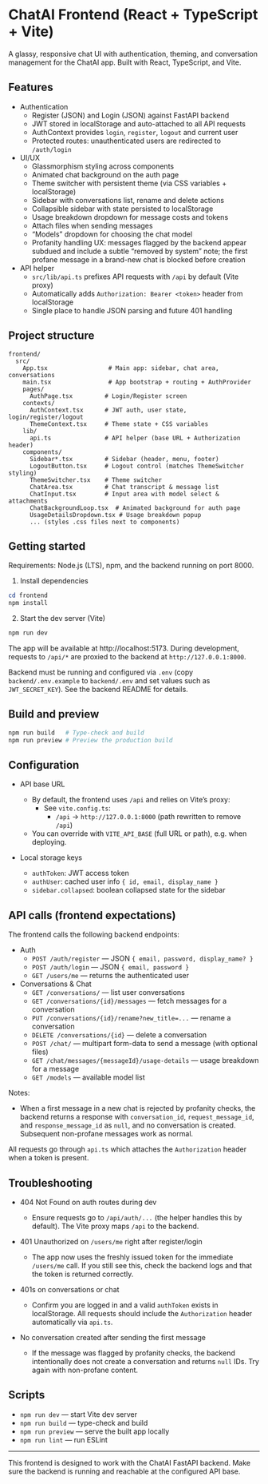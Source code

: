 # ChatAI Frontend (React + TypeScript + Vite)

A glassy, responsive chat UI with authentication, theming, and conversation management for the ChatAI app. Built with React, TypeScript, and Vite.

## Features

- Authentication
  - Register (JSON) and Login (JSON) against FastAPI backend
  - JWT stored in localStorage and auto-attached to all API requests
  - AuthContext provides `login`, `register`, `logout` and current user
  - Protected routes: unauthenticated users are redirected to `/auth/login`
- UI/UX
  - Glassmorphism styling across components
  - Animated chat background on the auth page
  - Theme switcher with persistent theme (via CSS variables + localStorage)
  - Sidebar with conversations list, rename and delete actions
  - Collapsible sidebar with state persisted to localStorage
  - Usage breakdown dropdown for message costs and tokens
  - Attach files when sending messages
  - “Models” dropdown for choosing the chat model
  - Profanity handling UX: messages flagged by the backend appear subdued and include a subtle “removed by system” note; the first profane message in a brand-new chat is blocked before creation
- API helper
  - `src/lib/api.ts` prefixes API requests with `/api` by default (Vite proxy)
  - Automatically adds `Authorization: Bearer <token>` header from localStorage
  - Single place to handle JSON parsing and future 401 handling

## Project structure

```
frontend/
  src/
    App.tsx                 # Main app: sidebar, chat area, conversations
    main.tsx                # App bootstrap + routing + AuthProvider
    pages/
      AuthPage.tsx         # Login/Register screen
    contexts/
      AuthContext.tsx      # JWT auth, user state, login/register/logout
      ThemeContext.tsx     # Theme state + CSS variables
    lib/
      api.ts               # API helper (base URL + Authorization header)
    components/
      Sidebar*.tsx         # Sidebar (header, menu, footer)
      LogoutButton.tsx     # Logout control (matches ThemeSwitcher styling)
      ThemeSwitcher.tsx    # Theme switcher
      ChatArea.tsx         # Chat transcript & message list
      ChatInput.tsx        # Input area with model select & attachments
      ChatBackgroundLoop.tsx  # Animated background for auth page
      UsageDetailsDropdown.tsx # Usage breakdown popup
      ... (styles .css files next to components)
```

## Getting started

Requirements: Node.js (LTS), npm, and the backend running on port 8000.

1) Install dependencies

```powershell
cd frontend
npm install
```

2) Start the dev server (Vite)

```powershell
npm run dev
```

The app will be available at http://localhost:5173. During development, requests to `/api/*` are proxied to the backend at `http://127.0.0.1:8000`.

Backend must be running and configured via `.env` (copy `backend/.env.example` to `backend/.env` and set values such as `JWT_SECRET_KEY`). See the backend README for details.

## Build and preview

```powershell
npm run build   # Type-check and build
npm run preview # Preview the production build
```

## Configuration

- API base URL
  - By default, the frontend uses `/api` and relies on Vite’s proxy:
    - See `vite.config.ts`:
      - `/api` → `http://127.0.0.1:8000` (path rewritten to remove `/api`)
  - You can override with `VITE_API_BASE` (full URL or path), e.g. when deploying.

- Local storage keys
  - `authToken`: JWT access token
  - `authUser`: cached user info `{ id, email, display_name }`
  - `sidebar.collapsed`: boolean collapsed state for the sidebar

## API calls (frontend expectations)

The frontend calls the following backend endpoints:

- Auth
  - `POST /auth/register` — JSON `{ email, password, display_name? }`
  - `POST /auth/login` — JSON `{ email, password }`
  - `GET /users/me` — returns the authenticated user
- Conversations & Chat
  - `GET /conversations/` — list user conversations
  - `GET /conversations/{id}/messages` — fetch messages for a conversation
  - `PUT /conversations/{id}/rename?new_title=...` — rename a conversation
  - `DELETE /conversations/{id}` — delete a conversation
  - `POST /chat/` — multipart form-data to send a message (with optional files)
  - `GET /chat/messages/{messageId}/usage-details` — usage breakdown for a message
  - `GET /models` — available model list

Notes:
- When a first message in a new chat is rejected by profanity checks, the backend returns a response with `conversation_id`, `request_message_id`, and `response_message_id` as `null`, and no conversation is created. Subsequent non-profane messages work as normal.

All requests go through `api.ts` which attaches the `Authorization` header when a token is present.

## Troubleshooting

- 404 Not Found on auth routes during dev
  - Ensure requests go to `/api/auth/...` (the helper handles this by default). The Vite proxy maps `/api` to the backend.

- 401 Unauthorized on `/users/me` right after register/login
  - The app now uses the freshly issued token for the immediate `/users/me` call. If you still see this, check the backend logs and that the token is returned correctly.

- 401s on conversations or chat
  - Confirm you are logged in and a valid `authToken` exists in localStorage. All requests should include the `Authorization` header automatically via `api.ts`.

- No conversation created after sending the first message
  - If the message was flagged by profanity checks, the backend intentionally does not create a conversation and returns `null` IDs. Try again with non-profane content.

## Scripts

- `npm run dev` — start Vite dev server
- `npm run build` — type-check and build
- `npm run preview` — serve the built app locally
- `npm run lint` — run ESLint

---

This frontend is designed to work with the ChatAI FastAPI backend. Make sure the backend is running and reachable at the configured API base.
